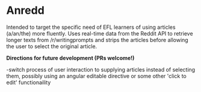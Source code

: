 # Anredd

Intended to target the specific need of EFL learners of using articles (a/an/the) more fluently. Uses real-time data
from the Reddit API to retrieve longer texts from /r/writingprompts and strips the articles before allowing the user
to select the original article.

<b>Directions for future development (PRs welcome!)</b>

-switch process of user interaction to supplying articles instead of selecting them, possibly using an angular editable directive
or some other 'click to edit' functionaility
